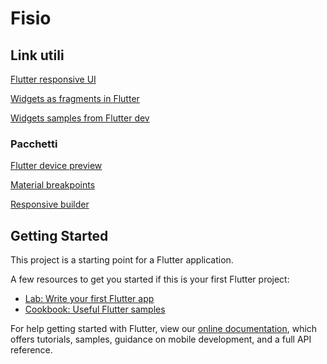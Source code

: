 # Fisio

## Link utili

[Flutter responsive UI](https://medium.com/flutter-community/flutter-responsive-ui-for-learning-platform-app-2df185f86e8e)

[Widgets as fragments in Flutter](https://medium.com/flutter-community/developing-for-multiple-screen-sizes-and-orientations-in-flutter-fragments-in-flutter-a4c51b849434)

[Widgets samples from Flutter dev](https://flutter.github.io/samples/#/)

### Pacchetti

[Flutter device preview](https://github.com/aloisdeniel/flutter_device_preview)

[Material breakpoints](https://github.com/fluttercommunity/breakpoint)

[Responsive builder](https://pub.dev/packages/responsive_builder)

## Getting Started

This project is a starting point for a Flutter application.

A few resources to get you started if this is your first Flutter project:

- [Lab: Write your first Flutter app](https://flutter.io/docs/get-started/codelab)
- [Cookbook: Useful Flutter samples](https://flutter.io/docs/cookbook)

For help getting started with Flutter, view our 
[online documentation](https://flutter.io/docs), which offers tutorials, 
samples, guidance on mobile development, and a full API reference.
